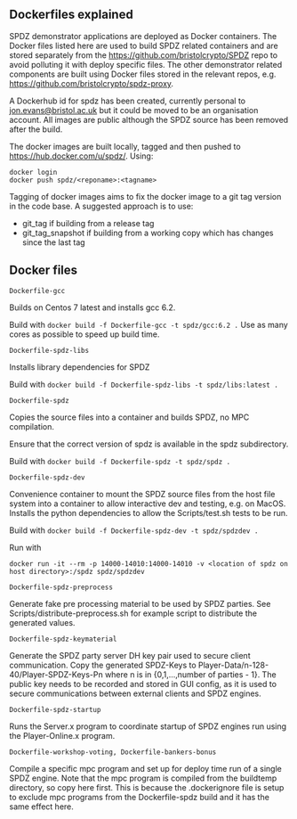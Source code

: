 ## Dockerfiles explained
SPDZ demonstrator applications are deployed as Docker containers. The Docker files listed here are used to build SPDZ related containers and are stored separately from the https://github.com/bristolcrypto/SPDZ repo to avoid polluting it with deploy specific files. The other demonstrator related components are built using Docker files stored in the relevant repos, e.g. https://github.com/bristolcrypto/spdz-proxy.

A Dockerhub id for spdz has been created, currently personal to jon.evans@bristol.ac.uk but it could be moved to be an organisation account. All images are public although the SPDZ source has been removed after the build.

The docker images are built locally, tagged and then pushed to https://hub.docker.com/u/spdz/. Using:

```
docker login
docker push spdz/<reponame>:<tagname>
``` 

Tagging of docker images aims to fix the docker image to a git tag version in the code base. A suggested approach is to use:
- git_tag if building from a release tag
- git_tag_snapshot if building from a working copy which has changes since the last tag

## Docker files

`Dockerfile-gcc`

Builds on Centos 7 latest and installs gcc 6.2.

Build with `docker build -f Dockerfile-gcc -t spdz/gcc:6.2 .` Use as many cores as possible to speed up build time.

`Dockerfile-spdz-libs`

Installs library dependencies for SPDZ

Build with `docker build -f Dockerfile-spdz-libs -t spdz/libs:latest .`

`Dockerfile-spdz`

Copies the source files into a container and builds SPDZ, no MPC compilation.

Ensure that the correct version of spdz is available in the spdz subdirectory.

Build with `docker build -f Dockerfile-spdz -t spdz/spdz .`

`Dockerfile-spdz-dev`

Convenience container to mount the SPDZ source files from the host file system into a container to allow interactive dev and testing, e.g. on MacOS. Installs the python dependencies to allow the Scripts/test.sh tests to be run.

Build with `docker build -f Dockerfile-spdz-dev -t spdz/spdzdev .`

Run with 

```
docker run -it --rm -p 14000-14010:14000-14010 -v <location of spdz on host directory>:/spdz spdz/spdzdev
```

`Dockerfile-spdz-preprocess`

Generate fake pre processing material to be used by SPDZ parties. See Scripts/distribute-preprocess.sh for example script to distribute the generated values.

`Dockerfile-spdz-keymaterial`

Generate the SPDZ party server DH key pair used to secure client communication. Copy the generated SPDZ-Keys to Player-Data/n-128-40/Player-SPDZ-Keys-Pn where n is in {0,1,...,number of parties - 1}. The public key needs to be recorded and stored in GUI config, as it is used to secure communications between external clients and SPDZ engines.

`Dockerfile-spdz-startup`

Runs the Server.x program to coordinate startup of SPDZ engines run using the Player-Online.x program.

`Dockerfile-workshop-voting, Dockerfile-bankers-bonus`

Compile a specific mpc program and set up for deploy time run of a single SPDZ engine. Note that the mpc program is compiled from the buildtemp directory, so copy here first. This is because the .dockerignore file is setup to exclude mpc programs from the Dockerfile-spdz build and it has the same effect here.
